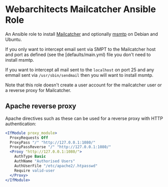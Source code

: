 # Webarchitects Mailcatcher Ansible Role

An Ansible role to install [Mailcatcher](https://mailcatcher.me/) and optionally [msmtp](https://marlam.de/msmtp/) on Debian and Ubuntu.

If you only want to intercept email sent via SMPT to the Mailcatcher host and port as defined (see the [defaults/main.yml) file you don't need to install msmtp.

If you want to intercept all mail sent to the `localhost` on port 25 and any emmail sent via `/usr/sbin/sendmail` then you will want to install msmtp.

Note that this role doesn't create a user account for the mailcatcher user or a reverse proxy for Mailcatcher.

## Apache reverse proxy

Apache directives such as these can be used for a reverse proxy with HTTP authentication:

```apache
<IfModule proxy_module>
  ProxyRequests Off
  ProxyPass "/" "http://127.0.0.1:1080/"
  ProxyPassReverse "/" "http://127.0.0.1:1080/"
  <Proxy "http://127.0.0.1:1080/">
    AuthType Basic
    AuthName "Authorised Users"
    AuthUserFile "/etc/apache2/.htpasswd"
    Require valid-user
  </Proxy>
</IfModule>
```
